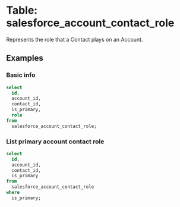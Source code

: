 # Table: salesforce_account_contact_role

Represents the role that a Contact plays on an Account.

## Examples

### Basic info

```sql
select
  id,
  account_id,
  contact_id,
  is_primary,
  role
from
  salesforce_account_contact_role;
```

### List primary account contact role

```sql
select
  id,
  account_id,
  contact_id,
  is_primary
from
  salesforce_account_contact_role
where
  is_primary;
```
